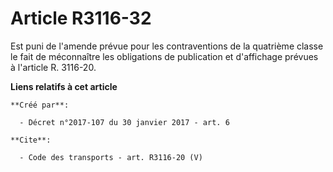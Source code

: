 # Article R3116-32

Est puni de l'amende prévue pour les contraventions de la quatrième classe le fait de méconnaître les obligations de
publication et d'affichage prévues à l'article R. 3116-20.

**Liens relatifs à cet article**

	**Créé par**:

	  - Décret n°2017-107 du 30 janvier 2017 - art. 6

	**Cite**:

	  - Code des transports - art. R3116-20 (V)
